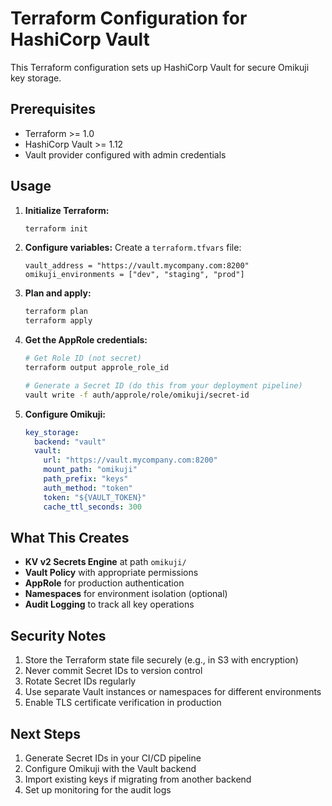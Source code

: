 # Terraform Configuration for HashiCorp Vault

This Terraform configuration sets up HashiCorp Vault for secure Omikuji key storage.

## Prerequisites

- Terraform >= 1.0
- HashiCorp Vault >= 1.12
- Vault provider configured with admin credentials

## Usage

1. **Initialize Terraform:**
   ```bash
   terraform init
   ```

2. **Configure variables:**
   Create a `terraform.tfvars` file:
   ```hcl
   vault_address = "https://vault.mycompany.com:8200"
   omikuji_environments = ["dev", "staging", "prod"]
   ```

3. **Plan and apply:**
   ```bash
   terraform plan
   terraform apply
   ```

4. **Get the AppRole credentials:**
   ```bash
   # Get Role ID (not secret)
   terraform output approle_role_id
   
   # Generate a Secret ID (do this from your deployment pipeline)
   vault write -f auth/approle/role/omikuji/secret-id
   ```

5. **Configure Omikuji:**
   ```yaml
   key_storage:
     backend: "vault"
     vault:
       url: "https://vault.mycompany.com:8200"
       mount_path: "omikuji"
       path_prefix: "keys"
       auth_method: "token"
       token: "${VAULT_TOKEN}"
       cache_ttl_seconds: 300
   ```

## What This Creates

- **KV v2 Secrets Engine** at path `omikuji/`
- **Vault Policy** with appropriate permissions
- **AppRole** for production authentication
- **Namespaces** for environment isolation (optional)
- **Audit Logging** to track all key operations

## Security Notes

1. Store the Terraform state file securely (e.g., in S3 with encryption)
2. Never commit Secret IDs to version control
3. Rotate Secret IDs regularly
4. Use separate Vault instances or namespaces for different environments
5. Enable TLS certificate verification in production

## Next Steps

1. Generate Secret IDs in your CI/CD pipeline
2. Configure Omikuji with the Vault backend
3. Import existing keys if migrating from another backend
4. Set up monitoring for the audit logs
